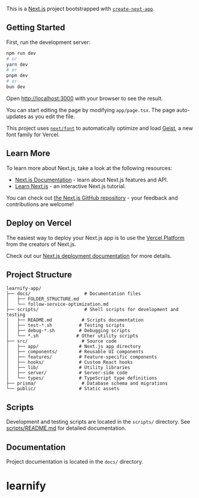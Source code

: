 This is a [Next.js](https://nextjs.org) project bootstrapped with [`create-next-app`](https://nextjs.org/docs/app/api-reference/cli/create-next-app).

## Getting Started

First, run the development server:

```bash
npm run dev
# or
yarn dev
# or
pnpm dev
# or
bun dev
```

Open [http://localhost:3000](http://localhost:3000) with your browser to see the result.

You can start editing the page by modifying `app/page.tsx`. The page auto-updates as you edit the file.

This project uses [`next/font`](https://nextjs.org/docs/app/building-your-application/optimizing/fonts) to automatically optimize and load [Geist](https://vercel.com/font), a new font family for Vercel.

## Learn More

To learn more about Next.js, take a look at the following resources:

- [Next.js Documentation](https://nextjs.org/docs) - learn about Next.js features and API.
- [Learn Next.js](https://nextjs.org/learn) - an interactive Next.js tutorial.

You can check out [the Next.js GitHub repository](https://github.com/vercel/next.js) - your feedback and contributions are welcome!

## Deploy on Vercel

The easiest way to deploy your Next.js app is to use the [Vercel Platform](https://vercel.com/new?utm_medium=default-template&filter=next.js&utm_source=create-next-app&utm_campaign=create-next-app-readme) from the creators of Next.js.

Check out our [Next.js deployment documentation](https://nextjs.org/docs/app/building-your-application/deploying) for more details.
## Project Structure

```
learnify-app/
├── docs/                    # Documentation files
│   ├── FOLDER_STRUCTURE.md
│   └── follow-service-optimization.md
├── scripts/                 # Shell scripts for development and testing
│   ├── README.md           # Scripts documentation
│   ├── test-*.sh          # Testing scripts
│   ├── debug-*.sh         # Debugging scripts
│   └── *.sh              # Other utility scripts
├── src/                    # Source code
│   ├── app/               # Next.js app directory
│   ├── components/        # Reusable UI components
│   ├── features/          # Feature-specific components
│   ├── hooks/             # Custom React hooks
│   ├── lib/               # Utility libraries
│   ├── server/            # Server-side code
│   └── types/             # TypeScript type definitions
├── prisma/                 # Database schema and migrations
└── public/                # Static assets
```

## Scripts

Development and testing scripts are located in the `scripts/` directory. See [scripts/README.md](./scripts/README.md) for detailed documentation.

## Documentation

Project documentation is located in the `docs/` directory.

# learnify
